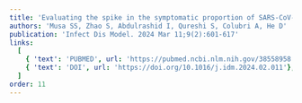 ```yaml
---
title: 'Evaluating the spike in the symptomatic proportion of SARS-CoV-2 in China in 2022 with variolation effects: a modeling analysis'
authors: 'Musa SS, Zhao S, Abdulrashid I, Qureshi S, Colubri A, He D'
publication: 'Infect Dis Model. 2024 Mar 11;9(2):601-617'
links:
  [
    { 'text': 'PUBMED', url: 'https://pubmed.ncbi.nlm.nih.gov/38558958'},
    { 'text': 'DOI', url: 'https://doi.org/10.1016/j.idm.2024.02.011'},
  ]
order: 11
---
```

